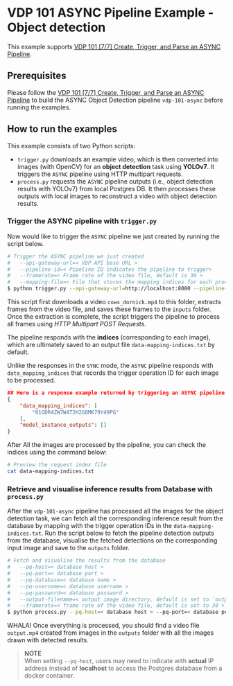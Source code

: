 # VDP 101 ASYNC Pipeline Example - Object detection

This example supports [VDP 101 [7/7] Create, Trigger, and Parse an ASYNC Pipeline](https://www.instill.tech/tutorials/vdp-101-7-create-trigger-parse-a-async-pipeline).

## Prerequisites
Please follow the [VDP 101 [7/7] Create, Trigger, and Parse an ASYNC Pipeline](https://www.instill.tech/tutorials/vdp-101-7-create-trigger-parse-a-async-pipeline) to build the ASYNC Object Detection pipeline `vdp-101-async` before running the examples.

## How to run the examples
This example consists of two Python scripts:
- `trigger.py` downloads an example video, which is then converted into images (with OpenCV) for an **object detection** task using **YOLOv7**. It triggers the `ASYNC` pipeline using HTTP multipart requests.
- `process.py` requests the `ASYNC` pipeline outputs (i.e., object detection results with YOLOv7) from local Postgres DB. It then processes these outputs with local images to reconstruct a video with object detection results.


### Trigger the ASYNC pipeline with `trigger.py`
Now would like to trigger the `ASYNC` pipeline we just created by running the script below.

```bash
# Trigger the ASYNC pipeline we just created
#   --api-gateway-url=< VDP API base URL >
#   --pipeline-id=< Pipeline ID indicates the pipeline to trigger>
#	--framerate=< Frame rate of the video file, default is 30 >
#	--mapping-file=< File that stores the mapping indices for each processed image, default is 'data-mapping-indices.txt' >
$ python trigger.py --api-gateway-url=http://localhost:8080 --pipeline-id=vdp-101-async --framerate=30 --mapping-file=data-mapping-indices.txt
```

This script first downloads a video `cows_dornick.mp4` to this folder, extracts frames from the video file, and saves these frames to the `inputs` folder. Once the extraction is complete, the script triggers the pipeline to process all frames using *HTTP Multipart POST Requests*. 

The pipeline responds with the **indices** (corresponding to each image), which are ultimately saved to an output file `data-mapping-indices.txt` by default.

Unlike the responses in the `SYNC` mode, the `ASYNC` pipeline responds with `data_mapping_indices` that records the trigger operation ID for each image to be processed.

```json
## Here is a response example returned by triggering an ASYNC pipeline.
{  
	"data_mapping_indices": [  
		"01GDR4ZW7W4T2H2G8MK79Y49PG"
	],  
	"model_instance_outputs": []  
}

```

After All the images are processed by the pipeline, you can check the indices using the command below:

```bash
# Preview the request index file
cat data-mapping-indices.txt
```

### Retrieve and visualise inference results from Database with `process.py`

After the `vdp-101-async` pipeline has processed all the images for the object detection task, we can fetch all the corresponding inference result from the database by mapping with the trigger operation IDs in the `data-mapping-indices.txt`. Run the script below to fetch the pipeline detection outputs from the database, visualise the fetched detections on the corresponding input image and save to the `outputs` folder.

```bash
# Fetch and visualise the results from the database
#   --pq-host=< database host >
#   --pq-port=< database port >
#   --pq-database=< database name >
#   --pq-username=< database username >
#   --pq-password=< database password >
#   --output-filename=< output image directory, default is set to 'output.mp4' >
#   --framerate=< frame rate of the video file, default is set to 30 >
$ python process.py --pq-host=< database host > --pq-port=< database port > --pq-database=tutorial --pq-username=< database username > --pq-password=< database password > --output-filename=output.mp4 --framerate=30
```

WHALA! Once everything is processed, you should find a video file `output.mp4` created from images in the `outputs` folder with all the images drawn with detected results.


> **NOTE**  
> When setting `--pq-host`, users may need to indicate with **actual** IP address instead of **localhost** to access the Postgres database from a docker container.
